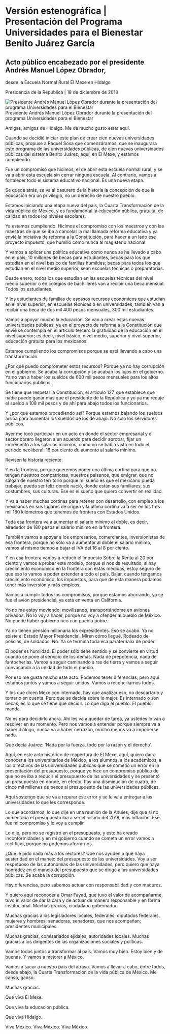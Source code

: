 #  Versión estenográfica | Presentación del Programa Universidades para el Bienestar Benito Juárez García 

##  Acto público encabezado por el presidente Andrés Manuel López Obrador,
desde la Escuela Normal Rural El Mexe en Hidalgo

Presidencia de la República | 18 de diciembre de 2018 

![Presidente Andrés Manuel López Obrador durante la presentación del programa
Universidades para el
Bienestar](https://www.gob.mx/cms/uploads/article/main_image/75615/universidades_bienestar_amlo_181218_05_.jpg)
Presidente Andrés Manuel López Obrador durante la presentación del programa
Universidades para el Bienestar

Amigas, amigos de Hidalgo. Me da mucho gusto estar aquí.

Cuando se decidió iniciar este plan de crear cien nuevas universidades
públicas, propuse a Raquel Sosa que comenzáramos, que se inaugurara este
programa de las universidades públicas, de cien nuevas universidades públicas
del sistema Benito Juárez, aquí, en El Mexe, y estamos cumpliendo.

Fue un compromiso que hicimos, el de abrir esta escuela normal rural, y se va
a abrir esta escuela sin cerrar ninguna escuela. Al contrario, vamos a
fortalecer todo el sistema educativo nacional. Es una nueva etapa.

Se queda atrás, se va al basurero de la historia la concepción de que la
educación era un privilegio, no un derecho de nuestro pueblo.

Estamos iniciando una etapa nueva del país, la Cuarta Transformación de la
vida pública de México, y es fundamental la educación pública, gratuita, de
calidad en todos los niveles escolares.

Ya estamos cumpliendo. Hicimos el compromiso con los maestros y con las
maestras de que se iba a cancelar la mal llamada reforma educativa y ya envié
la iniciativa de reforma a la Constitución, para hacer a un lado ese proyecto
impuesto, que humilló como nunca al magisterio nacional.

Y vamos a aplicar una política educativa como nunca se ha llevado a cabo en el
país; 10 millones de becas para estudiantes, becas para los que estudian en el
nivel básico de familias humildes; becas para todos los que estudian en el
nivel medio superior, sean escuelas técnicas o preparatorias.

Desde enero, todos los que estudian en las escuelas técnicas del nivel medio
superior o en colegios de bachilleres van a recibir una beca mensual. Todos
los estudiantes.

Y los estudiantes de familias de escasos recursos económicos que estudian en
el nivel superior, en escuelas técnicas o en universidades, también van a
recibir una beca de dos mil 400 pesos mensuales, 300 mil estudiantes.

Vamos a apoyar mucho la educación. Se van a crear estas nuevas universidades
públicas, ya en el proyecto de reforma a la Constitución que envié se
contempla en el artículo tercero la gratuidad de la educación en el nivel
superior; es decir, nivel básico, nivel medio, superior y nivel superior,
educación gratuita para los mexicanos.

Estamos cumpliendo los compromisos porque se está llevando a cabo una
transformación.

¿Por qué puedo comprometer estos recursos? Porque ya no hay corrupción en el
gobierno. Se acaba la corrupción y se acaban los lujos en el gobierno. Ya no
van a haber los sueldos de 600 mil pesos mensuales para los altos funcionarios
públicos.

Se tiene que respetar la Constitución, el artículo 127, que establece que
nadie puede ganar más que el presidente de la República y yo ya me reduje el
sueldo a 108 mil pesos y de ahí para abajo todos los funcionarios.

Y ¿por qué estamos procediendo así? Porque estamos bajando los sueldos arriba
para aumentar los sueldos de los de abajo. No sólo los servidores públicos.

Ayer me tocó participar en un acto en donde el sector empresarial y el sector
obrero llegaron a un acuerdo para decidir aprobar, fijar un incremento a los
salarios mínimos, como no se había visto en todo el periodo neoliberal: 16 por
ciento de aumento al salario mínimo.

Revisen la historia reciente.

Y en la frontera, porque queremos poner una última cortina para que no tengan
nuestros compatriotas, nuestros paisanos, que emigrar, que no salgan de
nuestro territorio porque mi sueño es que el mexicano pueda trabajar, pueda
ser feliz donde nació, donde están sus familiares, sus costumbres, sus
culturas. Ese es el sueño que quiero convertir en realidad.

Y va a haber muchas cortinas para retener con desarrollo, con empleo a los
mexicanos en sus lugares de origen y la última cortina va a ser en los tres
mil 180 kilómetros que tenemos de frontera con Estados Unidos.

Toda esa frontera va a aumentar el salario mínimo al doble, es decir,
alrededor de 180 pesos el salario mínimo en la frontera.

También vamos a apoyar a los empresarios, comerciantes, inversionistas de esa
frontera, porque no sólo va a aumentar al doble el salario mínimo, vamos al
mismo tiempo a bajar el IVA del 16 al 8 por ciento.

Y en esa frontera vamos a reducir el Impuesto Sobre la Renta al 20 por ciento
y vamos a probar este modelo, porque si nos da resultado, si hay crecimiento
económico en la frontera con estas medidas, estoy seguro de que eso lo vamos a
poder extender a todo el país. Bajar, cuando tengamos crecimiento económico,
los impuestos, para que de esta manera podamos tener más inversión y más
empleos.

Vamos a cumplir todos los compromisos, porque estamos ahorrando, ya se fue el
avión presidencial, ya está en venta en California.

Yo no me estoy moviendo, movilizando, transportándome en aviones privados. No
lo voy a hacer, porque no voy a ofender al pueblo de México. No puede haber
gobierno rico con pueblo pobre.

Ya no tienen pensión millonaria los expresidentes. Eso se acabó. Ya no existe
el Estado Mayor Presidencial. Miren cómo llegué. Rodeado de policías, de
soldados. No. Ya se termina toda esa parafernalia de poder.

El poder es humildad. El poder sólo tiene sentido y se convierte en virtud
cuando se pone al servicio de los demás. Nada de prepotencia, nada de
fantocherías. Vamos a seguir caminando a ras de tierra y vamos a seguir
convocando a la unidad de todo el pueblo.

Por eso me gusta mucho este acto. Podemos tener diferencias, pero aquí estamos
juntos y vamos a seguir unidos. Vamos a reconciliarnos todos.

Y los que dicen Mexe con internado, hay que analizar eso, no descartarlo y
tomarlo en cuenta. Pero que se decida sobre lo mejor. Es internado o son
becas, es lo que se tiene que decidir. Lo que diga el pueblo. El pueblo manda.

No es para decidirlo ahora. Ahí les va a quedar de tarea, ya ustedes lo van a
resolver en su momento. Pero nos vamos a entender porque siempre va a haber
diálogo, nunca va a haber cerrazón, mucho menos va a imponerse nada.

Qué decía Juárez: ‘Nada por la fuerza, todo por la razón y el derecho’.

Aquí, en este acto histórico de reapertura de El Mexe, aquí, quiero dar a
conocer a los universitarios de México, a los alumnos, a los académicos, a los
directivos de las universidades públicas que se cometió un error en la
presentación del presupuesto, porque yo hice un compromiso público de que no
se iba a reducir el presupuesto de las universidades y se presentó un
presupuesto en donde, en efecto, hay una disminución de cuatro, de cinco mil
millones de pesos al presupuesto de las universidades públicas.

Aquí sostengo que se va a reparar ese error y se le va a entregar a las
universidades lo que les corresponde.

Lo que acordamos, lo que dije en una reunión de la Anuies, dije que si no
aumentaba el presupuesto iba a ser el mismo del 2018, más inflación. Ese fue
mi compromiso y lo voy a cumplir.

Lo dije, pero no se registró en el presupuesto, y esto ha creado
inconformidades y en mi gobierno cuando se cometa un error vamos a rectificar,
porque no podemos aferrarnos.

¿Qué le pido nada más a los rectores? Que nos ayuden a que haya austeridad en
el manejo del presupuesto de las universidades. Voy a ser respetuoso de las
autonomías de las universidades, pero quiero que haya honradez en el manejo
del presupuesto que se dirige a las universidades públicas. Se acaba la
corrupción.

Hay diferencias, pero sabemos actuar con responsabilidad y con madurez.

Y quiero aquí reconocer a Omar Fayad, que tuvo el valor de acompañarme, tuvo
el valor de dar la cara y de actuar de manera responsable y en forma
institucional. Muchas gracias, ciudadano gobernador.

Muchas gracias a los legisladores locales, federales; diputados federales,
mujeres y hombres; senadoras, senadores, que nos acompañan; presidentes
municipales.

Muchas gracias, comisariados ejidales, autoridades locales. Muchas gracias a
los dirigentes de las organizaciones sociales y políticas.

Vamos todos juntos a transformar al país. Vamos muy bien. Estoy bien y de
buenas. Y vamos a mejorar a México.

Vamos a sacar a nuestro país del atraso. Vamos a llevar a cabo, entre todos,
desde abajo, la Cuarta Transformación de la vida pública de México. Me canso,
ganso.

Muchas gracias.

Que viva El Mexe.

Que viva la educación pública.

Que viva Hidalgo.

Viva México. Viva México. Viva México.

